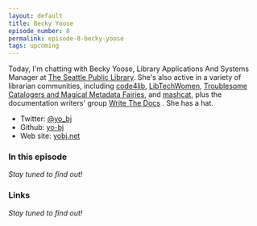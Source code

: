 ```yaml
---
layout: default
title: Becky Yoose
episode_number: 8
permalink: episode-8-becky-yoose
tags: upcoming
---
```


Today, I'm chatting with Becky Yoose, Library Applications And Systems Manager at [The Seattle Public Library](http://www.spl.org). She's also active in a variety of librarian communities, including [code4lib](http://code4lib.org/), [LibTechWomen](http://libtechwomen.org/), [Troublesome Catalogers and Magical Metadata Fairies](https://www.facebook.com/groups/161813927168408/), and [mashcat](http://www.mashcat.info/), plus the documentation writers' group [Write The Docs](http://www.writethedocs.org/) . She has a hat.

* Twitter: [@yo_bj](https://twitter.com/yo_bj)
* Github: [yo-bj](https://github.com/yo-bj)
* Web site: [yobj.net](http://yobj.net)

### In this episode

_Stay tuned to find out!_

### Links

_Stay tuned to find out!_

